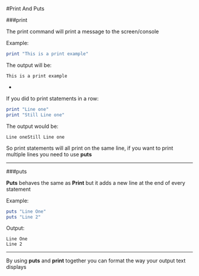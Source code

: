 #Print And Puts

###print

The print command will print a message to the screen/console

Example:

```ruby
print "This is a print example"
```

The output will be:

```
This is a print example
```

-

If you did to print statements in a row:

```ruby
print "Line one"
print "Still Line one"
```

The output would be:

```
Line oneStill Line one
```

So print statements will all print on the same line, if you want to print multiple lines you need to use **puts**

***

###puts

**Puts** behaves the same as **Print** but it adds a new line at the end of every statement

Example:

```ruby
puts "Line One"
puts "Line 2"
```

Output:

```
Line One
Line 2
```

***

By using **puts** and **print** together you can format the way your output text displays